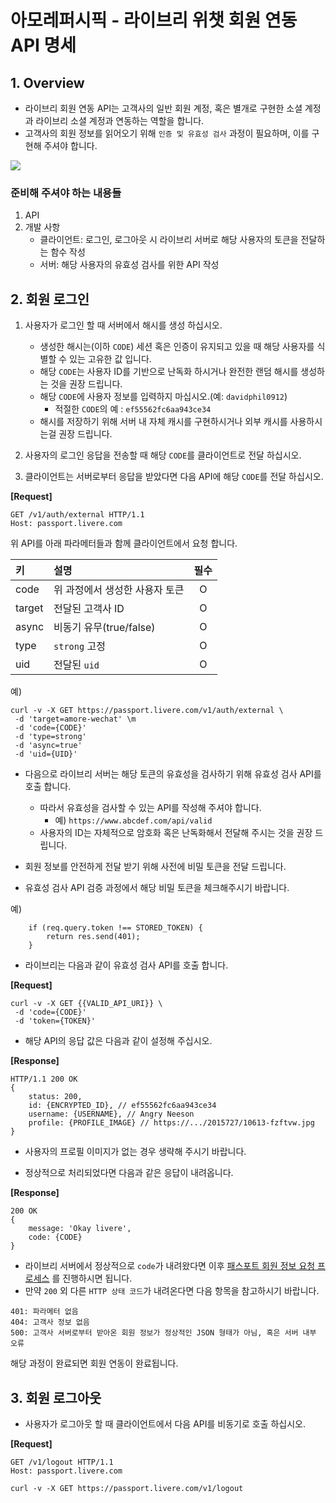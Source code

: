 # 아모레퍼시픽 - 라이브리 위챗 회원 연동 API 명세

## 1. Overview

- 라이브리 회원 연동 API는 고객사의 일반 회원 계정, 혹은 별개로 구현한 소셜 계정과 라이브리 소셜 계정과 연동하는 역할을 합니다.
- 고객사의 회원 정보를 읽어오기 위해 `인증 및 유효성 검사` 과정이 필요하며, 이를 구현해 주셔야 합니다.

![](http://test.livere.co.kr/passport.sample/amore.png)

### 준비해 주셔야 하는 내용들

1. API
2. 개발 사항
    - 클라이언트: 로그인, 로그아웃 시 라이브리 서버로 해당 사용자의 토큰을 전달하는 함수 작성
    - 서버: 해당 사용자의 유효성 검사를 위한 API 작성

## 2. 회원 로그인

1. 사용자가 로그인 할 때 서버에서 해시를 생성 하십시오.
    - 생성한 해시는(이하 ``CODE``) 세션 혹은 인증이 유지되고 있을 때 해당 사용자를 식별할 수 있는 고유한 값 입니다.
    - 해당 `CODE`는 사용자 ID를 기반으로 난독화 하시거나 완전한 랜덤 해시를 생성하는 것을 권장 드립니다.
    - 해당 ``CODE``에 사용자 정보를 입력하지 마십시오.(예: ``davidphil0912``)
        - 적절한 ``CODE``의 예 : ``ef55562fc6aa943ce34``
    - 해시를 저장하기 위해 서버 내 자체 캐시를 구현하시거나 외부 캐시를 사용하시는걸 권장 드립니다.

2. 사용자의 로그인 응답을 전송할 때 해당 ``CODE``를 클라이언트로 전달 하십시오.
3. 클라이언트는 서버로부터 응답을 받았다면 다음 API에 해당 `CODE`를 전달 하십시오.

**[Request]**

```
GET /v1/auth/external HTTP/1.1
Host: passport.livere.com
```

위 API를 아래 파라메터들과 함께 클라이언트에서 요청 합니다.

| 키  | 설명 | 필수         |
| :-------- | :-------------------- | :--: |
| code     | 위 과정에서 생성한 사용자 토큰  | O   |
| target   | 전달된 고객사 ID      | O   |
| async    | 비동기 유무(true/false)          | O   |
| type      | `strong` 고정        | O    |
| uid      | 전달된 `uid`        | O    |

예)

```
curl -v -X GET https://passport.livere.com/v1/auth/external \
 -d 'target=amore-wechat' \m
 -d 'code={CODE}'
 -d 'type=strong'
 -d 'async=true'
 -d 'uid={UID}'
```

- 다음으로 라이브리 서버는 해당 토큰의 유효성을 검사하기 위해 유효성 검사 API를 호출 합니다.
    - 따라서 유효성을 검사할 수 있는 API를 작성해 주셔야 합니다.
        - 예) `https://www.abcdef.com/api/valid`
    - 사용자의 ID는 자체적으로 암호화 혹은 난독화해서 전달해 주시는 것을 권장 드립니다.

- 회원 정보를 안전하게 전달 받기 위해 사전에 비밀 토큰을 전달 드립니다.
- 유효성 검사 API 검증 과정에서 해당 비밀 토큰을 체크해주시기 바랍니다.

예)

```
    if (req.query.token !== STORED_TOKEN) {
        return res.send(401);
    }
```

- 라이브리는 다음과 같이 유효성 검사 API를 호출 합니다.

**[Request]**

```
curl -v -X GET {{VALID_API_URI}} \
 -d 'code={CODE}'
 -d 'token={TOKEN}'
```

- 해당 API의 응답 값은 다음과 같이 설정해 주십시오.

**[Response]**

```
HTTP/1.1 200 OK
{
    status: 200,
    id: {ENCRYPTED_ID}, // ef55562fc6aa943ce34
    username: {USERNAME}, // Angry Neeson
    profile: {PROFILE_IMAGE} // https://.../2015727/10613-fzftvw.jpg
}
```

* 사용자의 프로필 이미지가 없는 경우 생략해 주시기 바랍니다.

- 정상적으로 처리되었다면 다음과 같은 응답이 내려옵니다.

**[Response]**

```
200 OK
{
    message: 'Okay livere',
    code: {CODE}
}
```

- 라이브리 서버에서 정상적으로 `code`가 내려왔다면 이후 [패스포트 회원 정보 요청 프로세스](https://github.com/cizion/docs/blob/master/guide/passport.md#1-로그인--추가-회원연동-api) 를 진행하시면 됩니다.
- 만약 `200` 외 다른 `HTTP 상태 코드`가 내려온다면 다음 항목을 참고하시기 바랍니다.

```
401: 파라메터 없음
404: 고객사 정보 없음
500: 고객사 서버로부터 받아온 회원 정보가 정상적인 JSON 형태가 아님, 혹은 서버 내부 오류
```

해당 과정이 완료되면 회원 연동이 완료됩니다.

## 3. 회원 로그아웃

- 사용자가 로그아웃 할 때 클라이언트에서 다음 API를 비동기로 호출 하십시오.

**[Request]**

```
GET /v1/logout HTTP/1.1
Host: passport.livere.com
```

```
curl -v -X GET https://passport.livere.com/v1/logout
```
